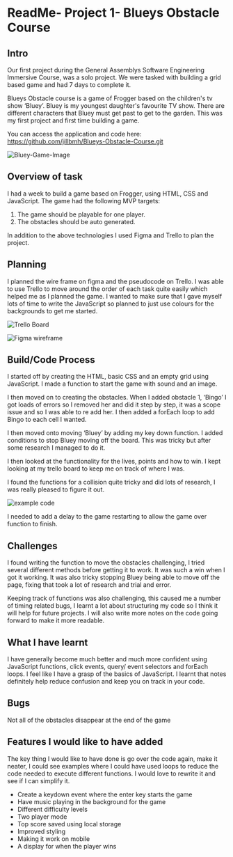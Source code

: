 # ReadMe- Project 1- Blueys Obstacle Course


## Intro

Our first project during the General Assemblys Software Engineering Immersive Course, was a solo project. We were tasked with building a grid based game and had 7 days to complete it.

Blueys Obstacle course is a game of Frogger based on the children's tv show ‘Bluey’. Bluey is my youngest daughter's favourite TV show. There are different characters that Bluey must get past to get to the garden. This was my first project and first time building a game. 

You can access the application and code here: https://github.com/jillbmh/Blueys-Obstacle-Course.git

![Bluey-Game-Image](Blueys-Obstacle-Course/images/Bluey-Game.png)


## Overview of task

I had a week to build a game based on Frogger, using HTML, CSS and JavaScript. The game had the following MVP targets:

1. The game should be playable for one player.
2. The obstacles should be auto generated.

In addition to the above technologies I used Figma and Trello to plan the project.


## Planning

I planned the wire frame on figma and the pseudocode on Trello. I was able to use Trello to move around the order of each task quite easily which helped me as I planned the game. I wanted to make sure that I gave myself lots of time to write the JavaScript so planned to just use colours for the backgrounds to get me started.

![Trello Board](Blueys-Obstacle-Course/images/p1-trell0.png)

![Figma wireframe](Blueys-Obstacle-Course/images/p1-figma.png)


## Build/Code Process

I started off by creating the HTML, basic CSS and an empty grid using JavaScript. I made a function to start the game with sound and an image.

I then moved on to creating the obstacles. When I added obstacle 1, ‘Bingo’ I got loads of errors so I removed her and did it step by step, it was a scope issue and so I was able to re add her. I then added a forEach loop to add Bingo to each cell I wanted. 

I then moved onto moving ‘Bluey’ by adding my key down function. I added conditions to stop Bluey moving off the board. This was tricky but after some research I managed to do it.

I then looked at the functionality for the lives, points and how to win. I kept looking at my trello board to keep me on track of where I was.

I found the functions for a collision quite tricky and did lots of research, I was really pleased to figure it out.

![example code](Blueys-Obstacle-Course/images/p1-code-1.png)

I needed to add a delay to the game restarting to allow the game over function to finish.


## Challenges

I found writing the function to move the obstacles challenging, I tried several different methods before getting it to work. It was such a win when I got it working. It was also tricky stopping Bluey being able to move off the page, fixing that took a lot of research and trial and error.

Keeping track of functions was also challenging, this caused me a number of timing related bugs, I learnt a lot about structuring my code so I think it will help for future projects. I will also write more notes on the code going forward to make it more readable.


## What I have learnt

I have generally become much better and much more confident using JavaScript functions, click events, query/ event selectors and forEach loops. I feel like I have a grasp of the basics of JavaScript. I learnt that notes definitely help reduce confusion and keep you on track in your code.


## Bugs

Not all of the obstacles disappear at the end of the game


## Features I would like to have added

The key thing I would like to have done is go over the code again, make it neater, I could see examples where I could have used loops to reduce the code needed to execute different functions. I would love to rewrite it and see if I can simplify it.
* Create a keydown event where the enter key starts the game
* Have music playing in the background for the game
* Different difficulty levels
* Two player mode
* Top score saved using local storage
* Improved styling
* Making it work on mobile
* A display for when the player wins